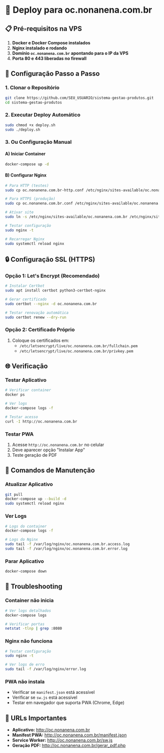 # 🚀 Deploy para oc.nonanena.com.br

## 📋 Pré-requisitos na VPS

1. **Docker e Docker Compose instalados**
2. **Nginx instalado e rodando**
3. **Domínio `oc.nonanena.com.br` apontando para o IP da VPS**
4. **Porta 80 e 443 liberadas no firewall**

## 🔧 Configuração Passo a Passo

### 1. **Clonar o Repositório**
```bash
git clone https://github.com/SEU_USUARIO/sistema-gestao-produtos.git
cd sistema-gestao-produtos
```

### 2. **Executar Deploy Automático**
```bash
sudo chmod +x deploy.sh
sudo ./deploy.sh
```

### 3. **Ou Configuração Manual**

#### A) Iniciar Container
```bash
docker-compose up -d
```

#### B) Configurar Nginx
```bash
# Para HTTP (testes)
sudo cp oc.nonanena.com.br-http.conf /etc/nginx/sites-available/oc.nonanena.com.br

# Para HTTPS (produção)
sudo cp oc.nonanena.com.br.conf /etc/nginx/sites-available/oc.nonanena.com.br

# Ativar site
sudo ln -s /etc/nginx/sites-available/oc.nonanena.com.br /etc/nginx/sites-enabled/

# Testar configuração
sudo nginx -t

# Recarregar Nginx
sudo systemctl reload nginx
```

## 🔒 Configuração SSL (HTTPS)

### Opção 1: Let's Encrypt (Recomendado)
```bash
# Instalar Certbot
sudo apt install certbot python3-certbot-nginx

# Gerar certificado
sudo certbot --nginx -d oc.nonanena.com.br

# Testar renovação automática
sudo certbot renew --dry-run
```

### Opção 2: Certificado Próprio
1. Coloque os certificados em:
   - `/etc/letsencrypt/live/oc.nonanena.com.br/fullchain.pem`
   - `/etc/letsencrypt/live/oc.nonanena.com.br/privkey.pem`

## 🌐 Verificação

### Testar Aplicativo
```bash
# Verificar container
docker ps

# Ver logs
docker-compose logs -f

# Testar acesso
curl -I http://oc.nonanena.com.br
```

### Testar PWA
1. Acesse `http://oc.nonanena.com.br` no celular
2. Deve aparecer opção "Instalar App"
3. Teste geração de PDF

## 🔧 Comandos de Manutenção

### Atualizar Aplicativo
```bash
git pull
docker-compose up --build -d
sudo systemctl reload nginx
```

### Ver Logs
```bash
# Logs do container
docker-compose logs -f

# Logs do Nginx
sudo tail -f /var/log/nginx/oc.nonanena.com.br.access.log
sudo tail -f /var/log/nginx/oc.nonanena.com.br.error.log
```

### Parar Aplicativo
```bash
docker-compose down
```

## 🚨 Troubleshooting

### Container não inicia
```bash
# Ver logs detalhados
docker-compose logs

# Verificar portas
netstat -tlnp | grep :8080
```

### Nginx não funciona
```bash
# Testar configuração
sudo nginx -t

# Ver logs de erro
sudo tail -f /var/log/nginx/error.log
```

### PWA não instala
- Verificar se `manifest.json` está acessível
- Verificar se `sw.js` está acessível
- Testar em navegador que suporta PWA (Chrome, Edge)

## 📱 URLs Importantes

- **Aplicativo:** http://oc.nonanena.com.br
- **Manifest PWA:** http://oc.nonanena.com.br/manifest.json
- **Service Worker:** http://oc.nonanena.com.br/sw.js
- **Geração PDF:** http://oc.nonanena.com.br/gerar_pdf.php
